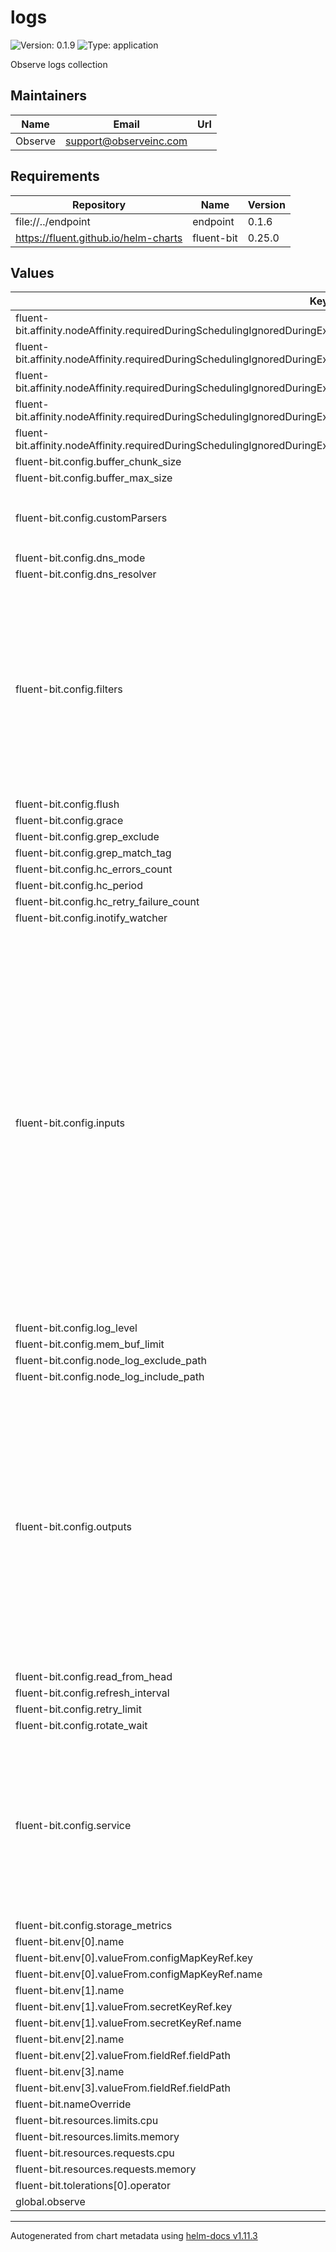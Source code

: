 # logs

![Version: 0.1.9](https://img.shields.io/badge/Version-0.1.9-informational?style=flat-square) ![Type: application](https://img.shields.io/badge/Type-application-informational?style=flat-square)

Observe logs collection

## Maintainers

| Name | Email | Url |
| ---- | ------ | --- |
| Observe | <support@observeinc.com> |  |

## Requirements

| Repository | Name | Version |
|------------|------|---------|
| file://../endpoint | endpoint | 0.1.6 |
| https://fluent.github.io/helm-charts | fluent-bit | 0.25.0 |

## Values

| Key | Type | Default | Description |
|-----|------|---------|-------------|
| fluent-bit.affinity.nodeAffinity.requiredDuringSchedulingIgnoredDuringExecution.nodeSelectorTerms[0].matchExpressions[0].key | string | `"observeinc.com/unschedulable"` |  |
| fluent-bit.affinity.nodeAffinity.requiredDuringSchedulingIgnoredDuringExecution.nodeSelectorTerms[0].matchExpressions[0].operator | string | `"DoesNotExist"` |  |
| fluent-bit.affinity.nodeAffinity.requiredDuringSchedulingIgnoredDuringExecution.nodeSelectorTerms[0].matchExpressions[1].key | string | `"kubernetes.io/os"` |  |
| fluent-bit.affinity.nodeAffinity.requiredDuringSchedulingIgnoredDuringExecution.nodeSelectorTerms[0].matchExpressions[1].operator | string | `"NotIn"` |  |
| fluent-bit.affinity.nodeAffinity.requiredDuringSchedulingIgnoredDuringExecution.nodeSelectorTerms[0].matchExpressions[1].values[0] | string | `"windows"` |  |
| fluent-bit.config.buffer_chunk_size | string | `"32k"` |  |
| fluent-bit.config.buffer_max_size | string | `"256k"` |  |
| fluent-bit.config.customParsers | string | `"[PARSER]\n    Name        kube-custom\n    Format      regex\n    Regex       (?<podName>[a-z0-9](?:[-a-z0-9]*[a-z0-9])?(?:\\.[a-z0-9]([-a-z0-9]*[a-z0-9])?)*)_(?<namespace>[^_]+)_(?<containerName>.+)-(?<containerId>[a-f0-9]{64})\\.log$\n"` |  |
| fluent-bit.config.dns_mode | string | `"UDP"` |  |
| fluent-bit.config.dns_resolver | string | `"LEGACY"` |  |
| fluent-bit.config.filters | string | `"[FILTER]\n    Name                record_modifier\n    Alias               add_nodename\n    Match               *\n    Record              nodeName ${NODE}\n\n[FILTER]\n    Name                parser\n    Alias               parse_filename\n    Match               k8slogs\n    Key_Name            filename\n    Reserve_Data        True\n    Parser              kube-custom\n\n[FILTER]\n    Name                record_modifier\n    Alias               filter_docker\n    Match               k8slogs\n    Whitelist_key       containerId\n    Whitelist_key       containerName\n    Whitelist_key       log\n    Whitelist_key       podName\n    Whitelist_key       namespace\n    Whitelist_key       nodeName\n\n[FILTER]\n    Name                grep\n    Alias               exclude\n    Match               {{.Values.config.grep_match_tag}}\n    Exclude             {{.Values.config.grep_exclude}}\n"` |  |
| fluent-bit.config.flush | int | `2` |  |
| fluent-bit.config.grace | int | `10` |  |
| fluent-bit.config.grep_exclude | string | `"nomatch ^$"` |  |
| fluent-bit.config.grep_match_tag | string | `"nothing"` |  |
| fluent-bit.config.hc_errors_count | int | `5` |  |
| fluent-bit.config.hc_period | int | `10` |  |
| fluent-bit.config.hc_retry_failure_count | int | `5` |  |
| fluent-bit.config.inotify_watcher | string | `"true"` |  |
| fluent-bit.config.inputs | string | `"[INPUT]\n    Name                tail\n    Tag                 k8slogs\n    Alias               k8slogs\n    Path                /var/log/containers/*.log\n    Path_Key            filename\n    DB                  /var/log/flb_kube_${NAMESPACE}.db\n    Skip_Long_Lines     On\n    Read_From_Head      {{.Values.config.read_from_head}}\n    Mem_Buf_Limit       {{.Values.config.mem_buf_limit}}\n    Buffer_Chunk_Size   {{.Values.config.buffer_chunk_size}}\n    Buffer_Max_Size     {{.Values.config.buffer_max_size}}\n    Rotate_Wait         {{.Values.config.rotate_wait}}\n    Refresh_Interval    {{.Values.config.refresh_interval}}\n    Inotify_Watcher     {{.Values.config.inotify_watcher}}\n\n[INPUT]\n    Name                tail\n    Tag                 k8snode\n    Alias               k8snode\n    Path                {{.Values.config.node_log_include_path}}\n    Exclude_Path        {{.Values.config.node_log_exclude_path}}\n    Path_Key            filename\n    DB                  /var/log/flb_node_${NAMESPACE}.db\n    Skip_Long_Lines     On\n    Read_From_Head      {{.Values.config.read_from_head}}\n    Mem_Buf_Limit       {{.Values.config.mem_buf_limit}}\n    Buffer_Chunk_Size   {{.Values.config.buffer_chunk_size}}\n    Buffer_Max_Size     {{.Values.config.buffer_max_size}}\n    Rotate_Wait         {{.Values.config.rotate_wait}}\n    Inotify_Watcher     {{.Values.config.inotify_watcher}}\n"` |  |
| fluent-bit.config.log_level | string | `"warning"` |  |
| fluent-bit.config.mem_buf_limit | string | `"10MB"` |  |
| fluent-bit.config.node_log_exclude_path | string | `"nomatch"` |  |
| fluent-bit.config.node_log_include_path | string | `"/var/log/kube-apiserver-audit.log"` |  |
| fluent-bit.config.outputs | string | `"[OUTPUT]\n    Name                http\n    Match               k8slogs*\n    Alias               k8slogs\n    Host                {{ include \"observe.collectorHost\" . }}\n    Port                {{ include \"observe.collectorPort\" . }}\n    TLS                 {{ include \"observe.useTLS\" . }}\n    URI                 /v1/http/kubernetes/logs?clusterUid=${OBSERVE_CLUSTER}\n    Format              msgpack\n    Header              X-Observe-Decoder fluent\n    Header              Authorization Bearer ${OBSERVE_TOKEN}\n    Compress            gzip\n    Retry_Limit         {{.Values.config.retry_limit}}\n\n[OUTPUT]\n    Name                http\n    Match               k8snode*\n    Alias               k8snode\n    Host                {{ include \"observe.collectorHost\" . }}\n    Port                {{ include \"observe.collectorPort\" . }}\n    TLS                 {{ include \"observe.useTLS\" . }}\n    URI                 /v1/http/kubernetes/node?clusterUid=${OBSERVE_CLUSTER}\n    Format              msgpack\n    Header              X-Observe-Decoder fluent\n    Header              Authorization Bearer ${OBSERVE_TOKEN}\n    Compress            gzip\n    Retry_Limit         {{.Values.config.retry_limit}}\n"` |  |
| fluent-bit.config.read_from_head | string | `"true"` |  |
| fluent-bit.config.refresh_interval | int | `2` |  |
| fluent-bit.config.retry_limit | int | `5` |  |
| fluent-bit.config.rotate_wait | int | `5` |  |
| fluent-bit.config.service | string | `"[SERVICE]\n    Flush                  {{.Values.config.flush}}\n    Grace                  {{.Values.config.grace}}\n    Daemon                 Off\n    Log_Level              {{.Values.config.log_level}}\n    Parsers_File           custom_parsers.conf\n    HTTP_Server            On\n    HTTP_Listen            0.0.0.0\n    HTTP_PORT              2020\n    Health_Check           On\n    HC_Errors_Count        {{.Values.config.hc_errors_count}}\n    HC_Retry_Failure_Count {{.Values.config.hc_retry_failure_count}}\n    HC_Period              {{.Values.config.hc_period}}\n    dns.mode               {{.Values.config.dns_mode}}\n    dns.resolver           {{.Values.config.dns_resolver}}\n    storage.metrics        {{.Values.config.storage_metrics}}\n"` |  |
| fluent-bit.config.storage_metrics | string | `"off"` |  |
| fluent-bit.env[0].name | string | `"OBSERVE_CLUSTER"` |  |
| fluent-bit.env[0].valueFrom.configMapKeyRef.key | string | `"id"` |  |
| fluent-bit.env[0].valueFrom.configMapKeyRef.name | string | `"cluster-info"` |  |
| fluent-bit.env[1].name | string | `"OBSERVE_TOKEN"` |  |
| fluent-bit.env[1].valueFrom.secretKeyRef.key | string | `"OBSERVE_TOKEN"` |  |
| fluent-bit.env[1].valueFrom.secretKeyRef.name | string | `"credentials"` |  |
| fluent-bit.env[2].name | string | `"NODE"` |  |
| fluent-bit.env[2].valueFrom.fieldRef.fieldPath | string | `"spec.nodeName"` |  |
| fluent-bit.env[3].name | string | `"NAMESPACE"` |  |
| fluent-bit.env[3].valueFrom.fieldRef.fieldPath | string | `"metadata.namespace"` |  |
| fluent-bit.nameOverride | string | `"logs"` |  |
| fluent-bit.resources.limits.cpu | string | `"100m"` |  |
| fluent-bit.resources.limits.memory | string | `"128Mi"` |  |
| fluent-bit.resources.requests.cpu | string | `"100m"` |  |
| fluent-bit.resources.requests.memory | string | `"128Mi"` |  |
| fluent-bit.tolerations[0].operator | string | `"Exists"` |  |
| global.observe | object | `{}` |  |

----------------------------------------------
Autogenerated from chart metadata using [helm-docs v1.11.3](https://github.com/norwoodj/helm-docs/releases/v1.11.3)
